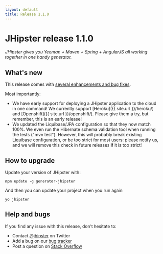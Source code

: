 ```yaml
---
layout: default
title: Release 1.1.0
---
```


JHipster release 1.1.0
==================

*JHipster gives you Yeoman + Maven + Spring + AngularJS all working together in one handy generator.*

What's new
----------

This release comes with [several enhancements and bug fixes](https://github.com/jhipster/generator-jhipster/issues?q=milestone%3A1.1+is%3Aclosed).

Most importantly:

- We have early support for deploying a JHipster application to the cloud in one command! We currently support [Heroku]({{ site.url }}/heroku/) and [Openshift]({{ site.url }}/openshift/). Please give them a try, but remember, this is an early release!
- We updated the Liquibase/JPA configuration so that they now match 100%. We even run the Hibernate schema validation tool when running the tests ("mvn test"). However, this will probably break existing Liquibase configuration, or be too strict for most users: please notify us, and we will remove this check in future releases if it is too strict!


How to upgrade
------------

Update your version of JHipster with:

```
npm update -g generator-jhipster
```

And then you can update your project when you run again

```
yo jhipster
```

Help and bugs
--------------

If you find any issue with this release, don't hesitate to:

- Contact [@jhipster](https://twitter.com/jhipster) on Twitter
- Add a bug on our [bug tracker](https://github.com/jhipster/generator-jhipster/issues?state=open)
- Post a question on [Stack Overflow](http://stackoverflow.com/tags/jhipster/info)
